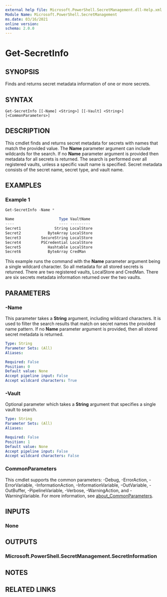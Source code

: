 ```yaml
---
external help file: Microsoft.PowerShell.SecretManagement.dll-Help.xml
Module Name: Microsoft.PowerShell.SecretManagement
ms.date: 03/16/2021
online version:
schema: 2.0.0
---
```


# Get-SecretInfo

## SYNOPSIS
Finds and returns secret metadata information of one or more secrets.

## SYNTAX

```
Get-SecretInfo [[-Name] <String>] [[-Vault] <String>] [<CommonParameters>]
```

## DESCRIPTION

This cmdlet finds and returns secret metadata for secrets with names that match the provided value.
The **Name** parameter argument can include wildcards for the search. If no **Name** parameter
argument is provided then metadata for all secrets is returned. The search is performed over all
registered vaults, unless a specific vault name is specified. Secret metadata consists of the secret
name, secret type, and vault name.

## EXAMPLES

### Example 1

```powershell
Get-SecretInfo -Name *

Name                    Type VaultName
----                    ---- ---------
Secret1               String LocalStore
Secret2            ByteArray LocalStore
Secret3         SecureString LocalStore
Secret4         PSCredential LocalStore
Secret5            Hashtable LocalStore
Secret6            ByteArray CredMan
```

This example runs the command with the **Name** parameter argument being a single wildcard
character. So all metadata for all stored secrets is returned. There are two registered vaults,
LocalStore and CredMan. There are six secrets metadata information returned over the two vaults.

## PARAMETERS

### -Name

This parameter takes a **String** argument, including wildcard characters. It is used to filter the
search results that match on secret names the provided name pattern. If no **Name** parameter
argument is provided, then all stored secret metadata is returned.

```yaml
Type: String
Parameter Sets: (All)
Aliases:

Required: False
Position: 0
Default value: None
Accept pipeline input: False
Accept wildcard characters: True
```

### -Vault

Optional parameter which takes a **String** argument that specifies a single vault to search.

```yaml
Type: String
Parameter Sets: (All)
Aliases:

Required: False
Position: 1
Default value: None
Accept pipeline input: False
Accept wildcard characters: False
```

### CommonParameters

This cmdlet supports the common parameters: -Debug, -ErrorAction, -ErrorVariable,
-InformationAction, -InformationVariable, -OutVariable, -OutBuffer, -PipelineVariable, -Verbose,
-WarningAction, and -WarningVariable. For more information, see
[about_CommonParameters](http://go.microsoft.com/fwlink/?LinkID=113216).

## INPUTS

### None

## OUTPUTS

### Microsoft.PowerShell.SecretManagement.SecretInformation

## NOTES

## RELATED LINKS
